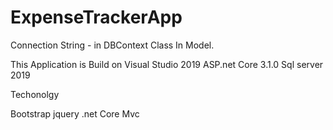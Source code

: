 # ExpenseTrackerApp


Connection String - in DBContext Class In Model.

This Application is Build on
Visual Studio 2019
ASP.net Core 3.1.0
Sql server 2019

Techonolgy

Bootstrap
jquery
.net Core Mvc
